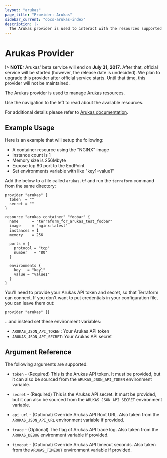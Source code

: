 ```yaml
---
layout: "arukas"
page_title: "Provider: Arukas"
sidebar_current: "docs-arukas-index"
description: |-
  The Arukas provider is used to interact with the resources supported by Arukas.
---
```


# Arukas Provider

!> **NOTE:** Arukas' beta service will end on **July 31, 2017**.
    After that, official service will be started (however, the release date is undecided).
    We plan to upgrade this provider after official service starts.
    Until that time, this provider will not be maintained.

The Arukas provider is used to manage [Arukas](https://arukas.io/en/) resources.

Use the navigation to the left to read about the available resources.

For additional details please refer to [Arukas documentation](https://arukas.io/en/category/documents-en/).

## Example Usage

Here is an example that will setup the following:

+ A container resource using the "NGINX" image
+ Instance count is 1
+ Memory size is 256Mbyte
+ Expose tcp 80 port to the EndPoint
+ Set environments variable with like "key1=value1"

Add the below to a file called `arukas.tf` and run the `terraform` command from the same directory:

```hcl
provider "arukas" {
  token  = ""
  secret = ""
}

resource "arukas_container" "foobar" {
  name      = "terraform_for_arukas_test_foobar"
  image     = "nginx:latest"
  instances = 1
  memory    = 256

  ports = {
    protocol = "tcp"
    number   = "80"
  }

  environments {
    key   = "key1"
    value = "value1"
  }
}
```

You'll need to provide your Arukas API token and secret,
so that Terraform can connect. If you don't want to put
credentials in your configuration file, you can leave them
out:

```hcl
provider "arukas" {}
```

...and instead set these environment variables:

- `ARUKAS_JSON_API_TOKEN` : Your Arukas API token
- `ARUKAS_JSON_API_SECRET`: Your Arukas API secret

## Argument Reference

The following arguments are supported:

* `token` - (Required) This is the Arukas API token. It must be provided, but
  it can also be sourced from the `ARUKAS_JSON_API_TOKEN` environment variable.

* `secret` - (Required) This is the Arukas API secret. It must be provided, but
  it can also be sourced from the `ARUKAS_JSON_API_SECRET` environment variable.

* `api_url` - (Optional) Override Arukas API Root URL. Also taken from the `ARUKAS_JSON_API_URL`
  environment variable if provided.

* `trace` - (Optional) The flag of Arukas API trace log. Also taken from the `ARUKAS_DEBUG`
  environment variable if provided.

* `timeout` - (Optional) Override Arukas API timeout seconds. Also taken from the `ARUKAS_TIMEOUT`
  environment variable if provided.
